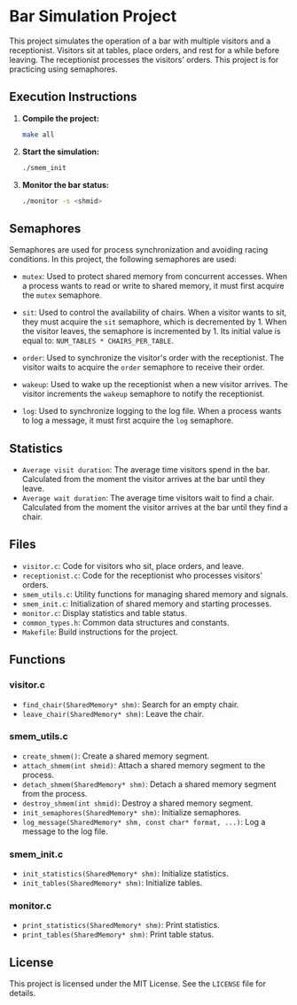 # Bar Simulation Project

This project simulates the operation of a bar with multiple visitors and a receptionist. Visitors sit at tables, place orders, and rest for a while before leaving. The receptionist processes the visitors' orders. This project is for practicing using semaphores.

## Execution Instructions

1. **Compile the project:**
    ```sh
    make all
    ```

2. **Start the simulation:**
    ```sh
    ./smem_init
    ```

3. **Monitor the bar status:**
    ```sh
    ./monitor -s <shmid>
    ```

## Semaphores

Semaphores are used for process synchronization and avoiding racing conditions. In this project, the following semaphores are used:

- `mutex`: Used to protect shared memory from concurrent accesses. When a process wants to read or write to shared memory, it must first acquire the `mutex` semaphore.

- `sit`: Used to control the availability of chairs. When a visitor wants to sit, they must acquire the `sit` semaphore, which is decremented by 1. When the visitor leaves, the semaphore is incremented by 1. Its initial value is equal to: `NUM_TABLES * CHAIRS_PER_TABLE`.

- `order`: Used to synchronize the visitor's order with the receptionist. The visitor waits to acquire the `order` semaphore to receive their order.

- `wakeup`: Used to wake up the receptionist when a new visitor arrives. The visitor increments the `wakeup` semaphore to notify the receptionist.

- `log`: Used to synchronize logging to the log file. When a process wants to log a message, it must first acquire the `log` semaphore.

## Statistics

- `Average visit duration`: The average time visitors spend in the bar. Calculated from the moment the visitor arrives at the bar until they leave.
- `Average wait duration`: The average time visitors wait to find a chair. Calculated from the moment the visitor arrives at the bar until they find a chair.

## Files

- `visitor.c`: Code for visitors who sit, place orders, and leave.
- `receptionist.c`: Code for the receptionist who processes visitors' orders.
- `smem_utils.c`: Utility functions for managing shared memory and signals.
- `smem_init.c`: Initialization of shared memory and starting processes.
- `monitor.c`: Display statistics and table status.
- `common_types.h`: Common data structures and constants.
- `Makefile`: Build instructions for the project.

## Functions

### visitor.c

- `find_chair(SharedMemory* shm)`: Search for an empty chair.
- `leave_chair(SharedMemory* shm)`: Leave the chair.

### smem_utils.c

- `create_shmem()`: Create a shared memory segment.
- `attach_shmem(int shmid)`: Attach a shared memory segment to the process.
- `detach_shmem(SharedMemory* shm)`: Detach a shared memory segment from the process.
- `destroy_shmem(int shmid)`: Destroy a shared memory segment.
- `init_semaphores(SharedMemory* shm)`: Initialize semaphores.
- `log_message(SharedMemory* shm, const char* format, ...)`: Log a message to the log file.

### smem_init.c

- `init_statistics(SharedMemory* shm)`: Initialize statistics.
- `init_tables(SharedMemory* shm)`: Initialize tables.

### monitor.c

- `print_statistics(SharedMemory* shm)`: Print statistics.
- `print_tables(SharedMemory* shm)`: Print table status.

## License

This project is licensed under the MIT License. See the `LICENSE` file for details.
